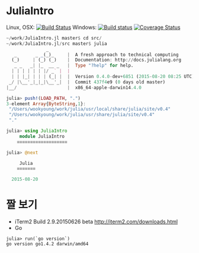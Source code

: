 # JuliaIntro

Linux, OSX: [![Build Status](https://api.travis-ci.org/wookay/JuliaIntro.jl.svg?branch=master)](https://travis-ci.org/wookay/JuliaIntro.jl)
Windows: [![Build status](https://ci.appveyor.com/api/projects/status/2994802kg4s9g4av?svg=true)](https://ci.appveyor.com/project/wookay/JuliaIntro.jl)
[![Coverage Status](https://coveralls.io/repos/wookay/JuliaIntro.jl/badge.svg?branch=master&service=github)](https://coveralls.io/github/wookay/JuliaIntro.jl?branch=master)


```julia
~/work/JuliaIntro.jl master$ cd src/
~/work/JuliaIntro.jl/src master$ julia
               _
   _       _ _(_)_     |  A fresh approach to technical computing
  (_)     | (_) (_)    |  Documentation: http://docs.julialang.org
   _ _   _| |_  __ _   |  Type "?help" for help.
  | | | | | | |/ _` |  |
  | | |_| | | | (_| |  |  Version 0.4.0-dev+6851 (2015-08-20 08:25 UTC)
 _/ |\__'_|_|_|\__'_|  |  Commit 437f4e9 (0 days old master)
|__/                   |  x86_64-apple-darwin14.4.0

julia> push!(LOAD_PATH, ".")
3-element Array{ByteString,1}:
 "/Users/wookyoung/work/julia/usr/local/share/julia/site/v0.4"
 "/Users/wookyoung/work/julia/usr/share/julia/site/v0.4"
 "."

julia> using JuliaIntro
     module JuliaIntro
    ≡≡≡≡≡≡≡≡≡≡≡≡≡≡≡≡≡≡≡

julia> @next

     Julia
    ≡≡≡≡≡≡≡

  2015-08-20

```

# 짤 보기
 * iTerm2 Build 2.9.20150626 beta http://iterm2.com/downloads.html
 * Go
```
julia> run(`go version`)
go version go1.4.2 darwin/amd64
```
